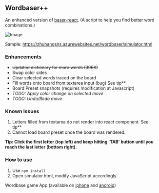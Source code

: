 ## Wordbaser++

An enhanced version of [baser-react](https://github.com/blainesch/baser-react). (A script to help you find better word combinations.)

![Image](https://i.imgur.com/3XhXS2s.png)

Sample: https://zhuhangsirs.azurewebsites.net/wordbaser/simulator.html

### Enhancements
- ~~Updated dictionary for more words (396K)~~
- Swap color sides
- Clear selected words traced on the board
- Fill words onto board from textarea input (bug) See tip\*\*
- Board Preset snapshots (requires modification at Javascript)
- *TODO: Apply color change on selected move*
- *TODO: Undo/Redo move*

### Known Issues
1. Letters filled from textarea do not render into react component. See tip\*\*
2. Cannot load board preset once the board was rendered.

**Tip: Click the first letter (top left) and keep hitting 'TAB' button until you reach the last letter (bottom right).**

### How to use
1. Use `npm install`
2. Open simulator.html, modify JavaScript accordingly.

Wordbase game App (available on
[iphone](https://itunes.apple.com/us/app/wordbase/id777638764?mt=8) and
[android](https://play.google.com/store/apps/details?id=com.wordbaseapp&hl=en))
